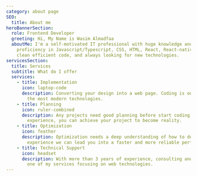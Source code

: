 ```yaml
---
category: about page
SEO:
  title: About me
heroBannerSection:
  role: Frontend Developer
  greeting: Hi, My Name is Wasim Almadfaa
  aboutMe: I'm a self-motivated IT professional with huge knowledge and
    proficiency in Javascript/Typescript, CSS, HTML, React, React-native. I like
    clean efficient code, and always looking for new technologies.
servicesSection:
  title: Services
  subtitle: What do I offer
  services:
    - title: Implementation
      icon: laptop-code
      description: Converting your design into a web page. Coding is our duty by using
        the most modern technologies.
    - title: Planning
      icon: ruler-combined
      description: Any projects need good planning before start coding and by using my
        experience, you can achieve your project to become reality.
    - title: Optimization
      icon: feather
      description: Optimization needs a deep understanding of how to do it. Using my
        experience we can lead you into a faster and more reliable performance.
    - title: Technical Support
      icon: headset
      description: With more than 3 years of experience, consulting and training are
        one of my services focusing on web technologies.
---
```

